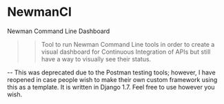# NewmanCI
Newman Command Line Dashboard

>> Tool to run Newman Command Line tools in order to create a visual dashboard for Continuous Integration of APIs but still have a way to visually see their status. 

-- This was deprecated due to the Postman testing tools; however, I have reopened in case people wish to make their own custom framework using this as a template. It is written in Django 1.7. Feel free to use however you wish. 
